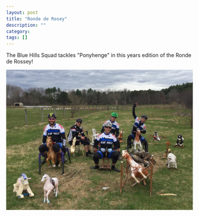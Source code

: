 ```yaml
---
layout: post
title: "Ronde de Rosey"
description: ""
category: 
tags: []
---
```

<p>The Blue Hills Squad tackles "Ponyhenge" in this years edition of the Ronde de Rossey!</p>
<p><a href="/images/ponyhenge.jpg"><img class="alignnone size-full wp-image-684" alt="noreastah" src="/images/ponyhenge.jpg" /></a></p>
